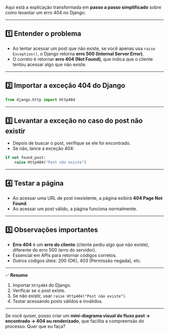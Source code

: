 Aqui está a explicação transformada em **passo a passo simplificado** sobre como levantar um erro 404 no Django:

---

## 1️⃣ Entender o problema

* Ao tentar acessar um post que não existe, se você apenas usa `raise Exception()`, o Django retorna **erro 500 (Internal Server Error)**.
* O correto é retornar **erro 404 (Not Found)**, que indica que o cliente tentou acessar algo que não existe.

---

## 2️⃣ Importar a exceção 404 do Django

```python
from django.http import Http404
```

---

## 3️⃣ Levantar a exceção no caso do post não existir

* Depois de buscar o post, verifique se ele foi encontrado.
* Se não, lance a exceção 404:

```python
if not found_post:
    raise Http404("Post não existe")
```

---

## 4️⃣ Testar a página

* Ao acessar uma URL de post inexistente, a página exibirá **404 Page Not Found**.
* Ao acessar um post válido, a página funciona normalmente.

---

## 5️⃣ Observações importantes

* **Erro 404** é um **erro do cliente** (cliente pediu algo que não existe), diferente do erro 500 (erro do servidor).
* Essencial em APIs para retornar códigos corretos.
* Outros códigos úteis: 200 (OK), 403 (Permissão negada), etc.

---

✅ **Resumo**

1. Importar `Http404` do Django.
2. Verificar se o post existe.
3. Se não existir, usar `raise Http404("Post não existe")`.
4. Testar acessando posts válidos e inválidos.

---

Se você quiser, posso criar um **mini-diagrama visual do fluxo post → encontrado → 404 ou renderizado**, que facilita a compreensão do processo. Quer que eu faça?
